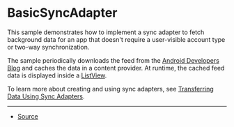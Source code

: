 BasicSyncAdapter
================

This sample demonstrates how to implement a sync adapter to fetch background data for an app that doesn't require a user-visible account type or two-way synchronization.

The sample periodically downloads the feed from the [Android Developers Blog][1] and caches the data in a content provider. At runtime, the cached feed data is displayed inside a [ListView][2].

To learn more about creating and using sync adapters, see [Transferring Data Using Sync Adapters][3].

---

* [Source][4]

[1]: http://android-developers.blogspot.com/
[2]: https://developer.android.com/reference/android/widget/ListView.html
[3]: https://developer.android.com/training/sync-adapters/index.html
[4]: https://developer.android.com/samples/BasicSyncAdapter/index.html
